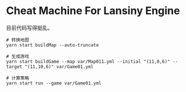 # Cheat Machine For Lansiny Engine

目前代码写得挺乱。

``` shell
# 转换地图
yarn start buildMap --auto-truncate

# 生成游戏
yarn start buildGame --map var/Map011.yml --initial "(11,0,6)" --target "(11,10,6)" var/Game01.yml

# 计算策略
yarn start run --game var/Game01.yml
```
